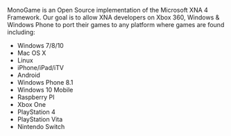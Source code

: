 MonoGame is an Open Source implementation of the Microsoft XNA 4 Framework. Our goal is to allow XNA developers on Xbox 360, Windows & Windows Phone to port their games to any platform where games are found including:

 * Windows 7/8/10
 * Mac OS X
 * Linux
 * iPhone/iPad/iTV
 * Android
 * Windows Phone 8.1
 * Windows 10 Mobile
 * Raspberry PI
 * Xbox One
 * PlayStation 4
 * PlayStation Vita
 * Nintendo Switch
